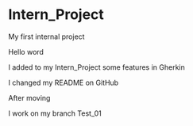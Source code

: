 # Intern_Project
My first internal project

Hello word

I added to my Intern_Project some features in Gherkin

I changed my README on GitHub

After moving

I work on my branch Test_01